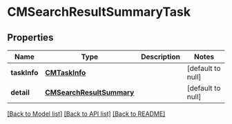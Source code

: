 # CMSearchResultSummaryTask
## Properties

| Name | Type | Description | Notes |
|------------ | ------------- | ------------- | -------------|
| **taskInfo** | [**CMTaskInfo**](CMTaskInfo.md) |  | [default to null] |
| **detail** | [**CMSearchResultSummary**](CMSearchResultSummary.md) |  | [default to null] |

[[Back to Model list]](../README.md#documentation-for-models) [[Back to API list]](../README.md#documentation-for-api-endpoints) [[Back to README]](../README.md)

